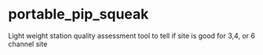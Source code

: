 # portable_pip_squeak
Light weight station quality assessment tool to tell if site is good for 3,4, or 6 channel site
